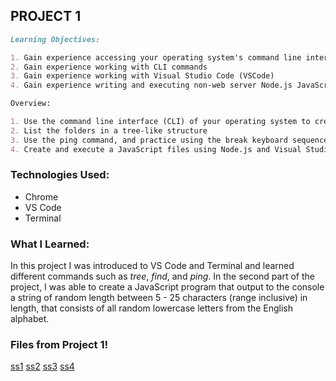## PROJECT 1

```markdown
Learning Objectives:

1. Gain experience accessing your operating system's command line interface (CLI)
2. Gain experience working with CLI commands
3. Gain experience working with Visual Studio Code (VSCode)
4. Gain experience writing and executing non-web server Node.js JavaScript code

Overview: 

1. Use the command line interface (CLI) of your operating system to create a number of folders
2. List the folders in a tree-like structure
3. Use the ping command, and practice using the break keyboard sequence
4. Create and execute a JavaScript files using Node.js and Visual Studio Code (VSCode) terminal and Run and Debug
```

### Technologies Used:
- Chrome
- VS Code
- Terminal


### What I Learned:
In this project I was introduced to VS Code and Terminal and learned different commands such as *tree*, *find*, and *ping*. In the second part of the project, I was able to create a JavaScript program that output to the console a string of random length between 5 - 25 characters (range inclusive) in length, that consists of all random lowercase letters from the English alphabet.

### Files from Project 1!

[ss1](p1-folders.png)
[ss2](p1-tree.png)
[ss3](p1-break.png)
[ss4](p1-ping.png)

